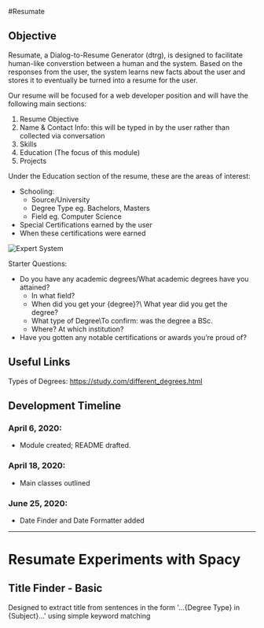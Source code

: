 #Resumate

## Objective  
Resumate, a Dialog-to-Resume Generator (dtrg), is designed to facilitate
human-like converstion between a human and the system. Based on the responses from the
user, the system learns new facts about the user and stores it to eventually be turned into
a resume for the user.

Our resume will be focused for a web developer position and will have the following main sections:  
1. Resume Objective
2. Name & Contact Info: this will be typed in by the user rather than collected via conversation
3. Skills
4. Education (The focus of this module)
5. Projects

Under the Education section of the resume, these are the areas of interest:
* Schooling:
	* Source/University
	* Degree Type eg. Bachelors, Masters
	* Field eg. Computer Science
* Special Certifications earned by the user
* When these certifications were earned

![Expert System](https://miro.medium.com/max/2694/1*7KOUq-ORxgMnkZxeOC8SYQ.jpeg "Expert System Module")

Starter Questions:
* Do you have any academic degrees/What academic degrees have you attained?
    * In what field?
    * When did you get your {degree}?\ What year did you get the degree?
    * What type of Degree\To confirm: was the degree a BSc.
    * Where? At which institution?
* Have you gotten any notable certifications or awards you’re proud of?

## Useful Links
Types of Degrees: <https://study.com/different_degrees.html>

## Development Timeline
### April 6, 2020:  
* Module created; README drafted.

### April 18, 2020:
* Main classes outlined
    
### June 25, 2020:
* Date Finder and Date Formatter added
----

# Resumate Experiments with Spacy

## Title Finder - Basic
Designed to extract title from sentences in the form '...{Degree Type} in {Subject}...' using simple keyword matching